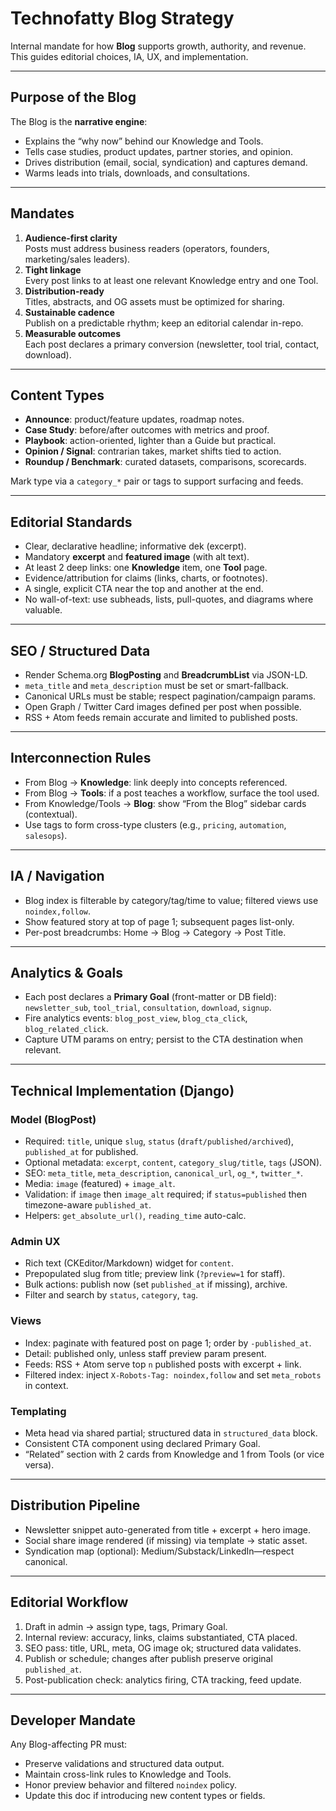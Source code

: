 # Technofatty Blog Strategy

Internal mandate for how **Blog** supports growth, authority, and revenue.  
This guides editorial choices, IA, UX, and implementation.

---

## Purpose of the Blog

The Blog is the **narrative engine**:
- Explains the “why now” behind our Knowledge and Tools.
- Tells case studies, product updates, partner stories, and opinion.
- Drives distribution (email, social, syndication) and captures demand.
- Warms leads into trials, downloads, and consultations.

---

## Mandates

1) **Audience-first clarity**  
   Posts must address business readers (operators, founders, marketing/sales leaders).  
2) **Tight linkage**  
   Every post links to at least one relevant Knowledge entry and one Tool.  
3) **Distribution-ready**  
   Titles, abstracts, and OG assets must be optimized for sharing.  
4) **Sustainable cadence**  
   Publish on a predictable rhythm; keep an editorial calendar in-repo.  
5) **Measurable outcomes**  
   Each post declares a primary conversion (newsletter, tool trial, contact, download).

---

## Content Types

- **Announce**: product/feature updates, roadmap notes.  
- **Case Study**: before/after outcomes with metrics and proof.  
- **Playbook**: action-oriented, lighter than a Guide but practical.  
- **Opinion / Signal**: contrarian takes, market shifts tied to action.  
- **Roundup / Benchmark**: curated datasets, comparisons, scorecards.

Mark type via a `category_*` pair or tags to support surfacing and feeds.

---

## Editorial Standards

- Clear, declarative headline; informative dek (excerpt).  
- Mandatory **excerpt** and **featured image** (with alt text).  
- At least 2 deep links: one **Knowledge** item, one **Tool** page.  
- Evidence/attribution for claims (links, charts, or footnotes).  
- A single, explicit CTA near the top and another at the end.  
- No wall-of-text: use subheads, lists, pull-quotes, and diagrams where valuable.

---

## SEO / Structured Data

- Render Schema.org **BlogPosting** and **BreadcrumbList** via JSON-LD.  
- `meta_title` and `meta_description` must be set or smart-fallback.  
- Canonical URLs must be stable; respect pagination/campaign params.  
- Open Graph / Twitter Card images defined per post when possible.  
- RSS + Atom feeds remain accurate and limited to published posts.

---

## Interconnection Rules

- From Blog → **Knowledge**: link deeply into concepts referenced.  
- From Blog → **Tools**: if a post teaches a workflow, surface the tool used.  
- From Knowledge/Tools → **Blog**: show “From the Blog” sidebar cards (contextual).  
- Use tags to form cross-type clusters (e.g., `pricing`, `automation`, `salesops`).

---

## IA / Navigation

- Blog index is filterable by category/tag/time to value; filtered views use `noindex,follow`.  
- Show featured story at top of page 1; subsequent pages list-only.  
- Per-post breadcrumbs: Home → Blog → Category → Post Title.

---

## Analytics & Goals

- Each post declares a **Primary Goal** (front-matter or DB field):  
  `newsletter_sub`, `tool_trial`, `consultation`, `download`, `signup`.  
- Fire analytics events: `blog_post_view`, `blog_cta_click`, `blog_related_click`.  
- Capture UTM params on entry; persist to the CTA destination when relevant.

---

## Technical Implementation (Django)

### Model (BlogPost)
- Required: `title`, unique `slug`, `status` (`draft/published/archived`), `published_at` for published.  
- Optional metadata: `excerpt`, `content`, `category_slug/title`, `tags` (JSON).  
- SEO: `meta_title`, `meta_description`, `canonical_url`, `og_*`, `twitter_*`.  
- Media: `image` (featured) + `image_alt`.  
- Validation: if `image` then `image_alt` required; if `status=published` then timezone-aware `published_at`.  
- Helpers: `get_absolute_url()`, `reading_time` auto-calc.

### Admin UX
- Rich text (CKEditor/Markdown) widget for `content`.  
- Prepopulated slug from title; preview link (`?preview=1` for staff).  
- Bulk actions: publish now (set `published_at` if missing), archive.  
- Filter and search by `status`, `category`, `tag`.

### Views
- Index: paginate with featured post on page 1; order by `-published_at`.  
- Detail: published only, unless staff preview param present.  
- Feeds: RSS + Atom serve top `n` published posts with excerpt + link.  
- Filtered index: inject `X-Robots-Tag: noindex,follow` and set `meta_robots` in context.

### Templating
- Meta head via shared partial; structured data in `structured_data` block.  
- Consistent CTA component using declared Primary Goal.  
- “Related” section with 2 cards from Knowledge and 1 from Tools (or vice versa).

---

## Distribution Pipeline

- Newsletter snippet auto-generated from title + excerpt + hero image.  
- Social share image rendered (if missing) via template → static asset.  
- Syndication map (optional): Medium/Substack/LinkedIn—respect canonical.

---

## Editorial Workflow

1) Draft in admin → assign type, tags, Primary Goal.  
2) Internal review: accuracy, links, claims substantiated, CTA placed.  
3) SEO pass: title, URL, meta, OG image ok; structured data validates.  
4) Publish or schedule; changes after publish preserve original `published_at`.  
5) Post-publication check: analytics firing, CTA tracking, feed update.

---

## Developer Mandate

Any Blog-affecting PR must:  
- Preserve validations and structured data output.  
- Maintain cross-link rules to Knowledge and Tools.  
- Honor preview behavior and filtered `noindex` policy.  
- Update this doc if introducing new content types or fields.

